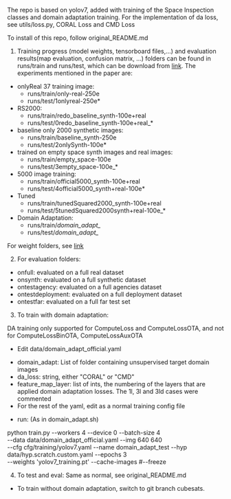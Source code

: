 The repo is based on yolov7, added with training of the Space Inspection classes and domain adaptation training.
For the implementation of da loss, see utils/loss.py, CORAL Loss and CMD Loss

To install of this repo, follow original_README.md

1. Training progress (model weights, tensorboard files,...) and evaluation results(map evaluation, confusion matrix, ...) folders can be found in runs/train and runs/test, which can be download from [link](https://mailuc-my.sharepoint.com/:f:/g/personal/kim3dn_ucmail_uc_edu/EllIKUzCRCZCihs_OfgNpFwBLWEunm5c6aogllb30xA_Xg?e=aWtRYJ). The experiments mentioned in the paper are:

- onlyReal 37 training image: 
    + runs/train/only-real-250e
    + runs/test/1onlyreal-250e*
- RS2000: 
    + runs/train/redo_baseline_synth-100e+real
    + runs/test/0redo_baseline_synth-100e+real_*
- baseline only 2000 synthetic images:
    + runs/train/baseline_synth-250e
    + runs/test/2onlySynth-100e*
- trained on empty space synth images and real images: 
    + runs/train/empty_space-100e
    + runs/test/3empty_space-100e_*
- 5000 image training:
    + runs/train/official5000_synth-100e+real
    + runs/test/4official5000_synth+real-100e*
- Tuned
    + runs/train/tunedSquared2000_synth-100e+real
    + runs/test/5tunedSquared2000synth+real-100e_*
- Domain Adaptation:
    + runs/train/*domain_adapt_*
    + runs/test/*domain_adapt_*

For weight folders, see [link](https://mailuc-my.sharepoint.com/:u:/g/personal/kim3dn_ucmail_uc_edu/ESVQ4TXobTtNvcInirIkXF0Bino7Fi2uz4ua9JzIoGFl9A?e=AWOuMB)

2. For evaluation folders:
- onfull: evaluated on a full real dataset
- onsynth: evaluated on a full synthetic dataset
- ontestagency: evaluated on a full agencies dataset
- ontestdeployment: evaluated on a full deployment dataset
- ontestfar: evaluated on a full far test set

3. To train with domain adaptation:

DA training only supported for ComputeLoss and ComputeLossOTA, and not for ComputeLossBinOTA, ComputeLossAuxOTA

- Edit data/domain_adapt_official.yaml
+ domain_adapt: List of folder containing unsupervised target domain images
+ da_loss: string, either "CORAL" or "CMD"
+ feature_map_layer: list of ints, the numbering of the layers that are applied domain adaptation losses. The 1l, 3l and 3ld cases were commented
+ For the rest of the yaml, edit as a normal training config file

- run: (As in domain_adapt.sh)

python train.py --workers 4 --device 0 --batch-size 4 \
 --data data/domain_adapt_official.yaml --img 640 640 \
  --cfg cfg/training/yolov7.yaml --name domain_adapt_test --hyp data/hyp.scratch.custom.yaml --epochs 3  \
  --weights 'yolov7_training.pt' --cache-images   #--freeze

4. To test and eval: Same as normal, see original_README.md

* To train without domain adaptation, switch to git branch cubesats.


